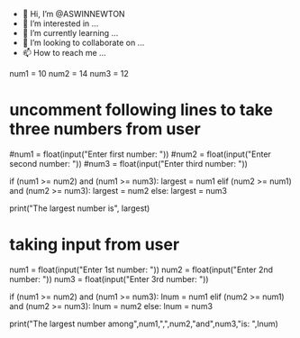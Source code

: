- 👋 Hi, I’m @ASWINNEWTON
- 👀 I’m interested in ...
- 🌱 I’m currently learning ...
- 💞️ I’m looking to collaborate on ...
- 📫 How to reach me ...

<!---
ASWINNEWTON/ASWINNEWTON is a ✨ special ✨ repository because its `README.md` (this file) appears on your GitHub profile.
You can click the Preview link to take a look at your changes.
--->
num1 = 10
num2 = 14
num3 = 12

# uncomment following lines to take three numbers from user
#num1 = float(input("Enter first number: "))
#num2 = float(input("Enter second number: "))
#num3 = float(input("Enter third number: "))

if (num1 >= num2) and (num1 >= num3):
   largest = num1
elif (num2 >= num1) and (num2 >= num3):
   largest = num2
else:
   largest = num3

print("The largest number is", largest)


# taking input from user
num1 = float(input("Enter 1st number: "))
num2 = float(input("Enter 2nd number: "))
num3 = float(input("Enter 3rd number: "))

if (num1 >= num2) and (num1 >= num3):
   lnum = num1
elif (num2 >= num1) and (num2 >= num3):
   lnum = num2
else:
   lnum = num3

print("The largest number among",num1,",",num2,"and",num3,"is: ",lnum)
